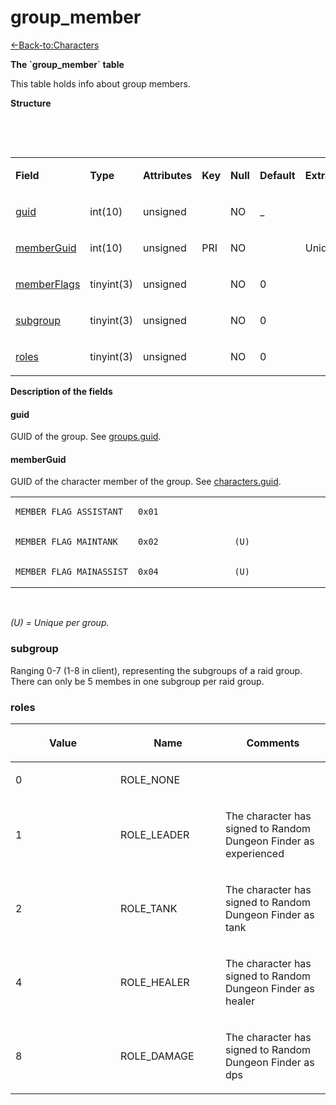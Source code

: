 # group\_member

[<-Back-to:Characters](database-characters.md)

**The \`group\_member\` table**

This table holds info about group members.

**Structure**

 

 

<table>
<colgroup>
<col width="12%" />
<col width="12%" />
<col width="12%" />
<col width="12%" />
<col width="12%" />
<col width="12%" />
<col width="12%" />
<col width="12%" />
</colgroup>
<tbody>
<tr class="odd">
<td><p><strong>Field</strong></p></td>
<td><p><strong>Type</strong></p></td>
<td><p><strong>Attributes</strong></p></td>
<td><p><strong>Key</strong></p></td>
<td><p><strong>Null</strong></p></td>
<td><p><strong>Default</strong></p></td>
<td><p><strong>Extra</strong></p></td>
<td><p><strong>Comment</strong></p></td>
</tr>
<tr class="even">
<td><p><a href="#guid">guid</a></p></td>
<td><p>int(10)</p></td>
<td><p>unsigned</p></td>
<td><p> </p></td>
<td><p>NO</p></td>
<td><p>_</p></td>
<td> </td>
<td> </td>
</tr>
<tr class="odd">
<td><p><a href="#memberguid">memberGuid</a></p></td>
<td><p>int(10)</p></td>
<td><p>unsigned</p></td>
<td><p>PRI</p></td>
<td><p>NO</p></td>
<td> </td>
<td><p>Unique</p></td>
<td> </td>
</tr>
<tr class="even">
<td><p><a href="#memberflags">memberFlags</a></p></td>
<td><p>tinyint(3)</p></td>
<td><p>unsigned</p></td>
<td> </td>
<td><p>NO</p></td>
<td><p>0</p></td>
<td> </td>
<td> </td>
</tr>
<tr class="odd">
<td><p><a href="#subgroup">subgroup</a></p></td>
<td><p>tinyint(3)</p></td>
<td><p>unsigned</p></td>
<td> </td>
<td><p>NO</p></td>
<td><p>0</p></td>
<td> </td>
<td> </td>
</tr>
<tr class="even">
<td><p><a href="#roles">roles</a></p></td>
<td><p>tinyint(3)</p></td>
<td><p>unsigned</p></td>
<td> </td>
<td><p>NO</p></td>
<td><p>0</p></td>
<td> </td>
<td> </td>
</tr>
</tbody>
</table>

**Description of the fields**

#### guid

GUID of the group. See [groups.guid](http://collab.kpsn.org/display/tc/Groups+tc2#Groupstc2-guid).

#### memberGuid

GUID of the character member of the group. See [characters.guid](http://collab.kpsn.org/display/tc/Characters+tc2#Characterstc2-guid).

<table>
<colgroup>
<col width="33%" />
<col width="33%" />
<col width="33%" />
</colgroup>
<tbody>
<tr class="odd">
<td><pre><code>MEMBER_FLAG_ASSISTANT</code></pre></td>
<td><pre><code>0x01</code></pre></td>
<td> </td>
</tr>
<tr class="even">
<td><pre><code>MEMBER_FLAG_MAINTANK</code></pre></td>
<td><pre><code>0x02</code></pre></td>
<td><pre><code>(U)</code></pre></td>
</tr>
<tr class="odd">
<td><pre><code>MEMBER_FLAG_MAINASSIST</code></pre></td>
<td><pre><code>0x04</code></pre></td>
<td><pre><code>(U)</code></pre></td>
</tr>
</tbody>
</table>

 

*(U) = Unique per group.*

### subgroup

Ranging 0-7 (1-8 in client), representing the subgroups of a raid group.
There can only be 5 membes in one subgroup per raid group.

### roles

<table>
<colgroup>
<col width="33%" />
<col width="33%" />
<col width="33%" />
</colgroup>
<thead>
<tr class="header">
<th><p>Value</p></th>
<th><p>Name</p></th>
<th><p>Comments</p></th>
</tr>
</thead>
<tbody>
<tr class="odd">
<td><p>0</p></td>
<td><p>ROLE_NONE</p></td>
<td><p> </p></td>
</tr>
<tr class="even">
<td><p>1</p></td>
<td><p>ROLE_LEADER</p></td>
<td><p>The character has signed to Random Dungeon Finder as experienced</p></td>
</tr>
<tr class="odd">
<td><p>2</p></td>
<td><p>ROLE_TANK</p></td>
<td><p>The character has signed to Random Dungeon Finder as tank</p></td>
</tr>
<tr class="even">
<td><p>4</p></td>
<td><p>ROLE_HEALER</p></td>
<td><p>The character has signed to Random Dungeon Finder as healer</p></td>
</tr>
<tr class="odd">
<td><p>8</p></td>
<td><p>ROLE_DAMAGE</p></td>
<td><p>The character has signed to Random Dungeon Finder as dps</p></td>
</tr>
</tbody>
</table>


